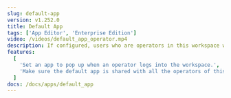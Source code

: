 ```yaml
---
slug: default-app
version: v1.252.0
title: Default App
tags: ['App Editor', 'Enterprise Edition']
video: /videos/default_app_operator.mp4
description: If configured, users who are operators in this workspace will be redirected to this app automatically when logging into this workspace.
features:
  [
    'Set an app to pop up when an operator logs into the workspace.',
    'Make sure the default app is shared with all the operators of this workspace before turning this feature on.'
  ]
docs: /docs/apps/default_app
---
```

